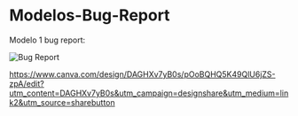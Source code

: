 # Modelos-Bug-Report
Modelo 1 bug report:

![Bug Report](https://github.com/FehFernandes/Modelos-Bug-Report/assets/89046082/e1af7dd9-37d1-4889-967a-172c30fe5ba7)

https://www.canva.com/design/DAGHXv7yB0s/pOoBQHQ5K49QlU6jZS-zpA/edit?utm_content=DAGHXv7yB0s&utm_campaign=designshare&utm_medium=link2&utm_source=sharebutton
